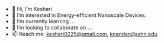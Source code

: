 - 👋 Hi, I’m Keshari
- 👀 I’m interested in Energy-efficient Nanoscale Devices.
- 🌱 I’m currently learning ...
- 💞️ I’m looking to collaborate on ...
- 📫 Reach me: keshari0225@gmail.com, knandan@umn.edu

<!---
keshari0225/keshari0225 is a ✨ special ✨ repository because its `README.md` (this file) appears on your GitHub profile.
You can click the Preview link to take a look at your changes.
--->
